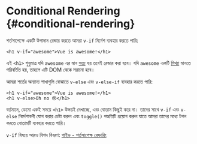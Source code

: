 # Conditional Rendering {#conditional-rendering}

শর্তসাপেক্ষে একটি উপাদান রেন্ডার করতে আমরা `v-if` নির্দেশ ব্যবহার করতে পারি:

```vue-html
<h1 v-if="awesome">Vue is awesome!</h1>
```

এই `<h1>` শুধুমাত্র যদি `awesome` এর মান [সত্য](https://developer.mozilla.org/en-US/docs/Glossary/Truthy) হয় তবেই রেন্ডার করা হবে। যদি `awesome` একটি [মিথ্যা](https://developer.mozilla.org/en-US/docs/Glossary/Falsy) মানতে পরিবর্তিত হয়, তাহলে এটি DOM থেকে সরানো হবে।

আমরা শর্তের অন্যান্য শাখাগুলি বোঝাতে `v-else` এবং `v-else-if` ব্যবহার করতে পারি:

```vue-html
<h1 v-if="awesome">Vue is awesome!</h1>
<h1 v-else>Oh no 😢</h1>
```

বর্তমানে, ডেমো একই সময়ে `<h1>` উভয়ই দেখাচ্ছে, এবং বোতাম কিছুই করে না। তাদের সাথে `v-if` এবং `v-else` নির্দেশাবলী যোগ করার চেষ্টা করুন এবং `toggle()` পদ্ধতিটি প্রয়োগ করুন যাতে আমরা তাদের মধ্যে টগল করতে বোতামটি ব্যবহার করতে পারি।

`v-if` বিষয়ে আরও বিশদ বিবরণ: <a target="_blank" href="/guide/essentials/conditional.html">গাইড - শর্তসাপেক্ষ রেন্ডারিং</a>
